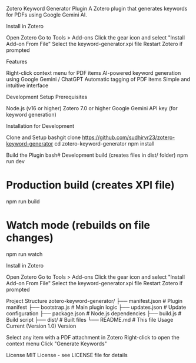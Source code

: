 Zotero Keyword Generator Plugin
A Zotero plugin that generates keywords for PDFs using Google Gemini AI.

Install in Zotero

Open Zotero
Go to Tools > Add-ons
Click the gear icon and select "Install Add-on From File"
Select the keyword-generator.xpi file
Restart Zotero if prompted


Features

Right-click context menu for PDF items
AI-powered keyword generation using Google Gemini / ChatGPT
Automatic tagging of PDF items
Simple and intuitive interface

Development Setup
Prerequisites

Node.js (v16 or higher)
Zotero 7.0 or higher
Google Gemini API key (for keyword generation)

Installation for Development

Clone and Setup
bashgit clone https://github.com/sudhirvr23/zotero-keyword-generator
cd zotero-keyword-generator
npm install

Build the Plugin
bash# Development build (creates files in dist/ folder)
npm run dev

# Production build (creates XPI file)
npm run build

# Watch mode (rebuilds on file changes)
npm run watch

Install in Zotero

Open Zotero
Go to Tools > Add-ons
Click the gear icon and select "Install Add-on From File"
Select the keyword-generator.xpi file
Restart Zotero if prompted



Project Structure
zotero-keyword-generator/
├── manifest.json          # Plugin manifest
├── bootstrap.js          # Main plugin logic
├── updates.json          # Update configuration
├── package.json          # Node.js dependencies
├── build.js             # Build script
├── dist/                # Built files
└── README.md            # This file
Usage
Current (Version 1.0) Version

Select any item with a PDF attachment in Zotero
Right-click to open the context menu
Click "Generate Keywords"

License
MIT License - see LICENSE file for details
